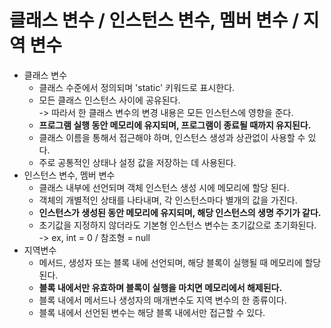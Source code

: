 # 클래스 변수 / 인스턴스 변수, 멤버 변수 / 지역 변수

* 클래스 변수
  * 클래스 수준에서 정의되며 'static' 키워드로 표시한다.
  * 모든 클래스 인스턴스 사이에 공유된다.\
    \-> 따라서 한 클래스 변수의 변경 내용은 모든 인스턴스에 영향을 준다.
  * **프로그램 실행 동안 메모리에 유지되며, 프로그램이 종료될 때까지 유지된다.**
  * 클래스 이름을 통해서 접근해야 하며, 인스턴스 생성과 상관없이 사용할 수 있다.
  * 주로 공통적인 상태나 설정 값을 저장하는 데 사용된다.
* 인스턴스 변수, 멤버 변수
  * 클래스 내부에 선언되며 객체 인스턴스 생성 시에 메모리에 할당 된다.
  * 객체의 개별적인 상태를 나타내며, 각 인스턴스마다 별개의 값을 가진다.
  * **인스턴스가 생성된 동안 메모리에 유지되며, 해당 인스턴스의 생명 주기가 같다.**
  * 초기값을 지정하지 않더라도 기본형 인스턴스 변수는 초기값으로 초기화된다. \
    \-> ex, int = 0 / 참조형 = null
* 지역변수
  * 메서드, 생성자 또는 블록 내에 선언되며, 해당 블록이 실행될 때 메모리에 할당된다.
  * **블록 내에서만 유효하며 블록이 실행을 마치면 메모리에서 해제된다.**
  * 블록 내에서 메서드나 생성자의 매개변수도 지역 변수의 한 종류이다.
  * 블록 내에서 선언된 변수는 해당 블록 내에서만 접근할 수 있다.
